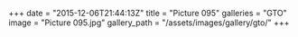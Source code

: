 +++
date = "2015-12-06T21:44:13Z"
title = "Picture 095"
galleries = "GTO"
image = "Picture 095.jpg"
gallery_path = "/assets/images/gallery/gto/"
+++
